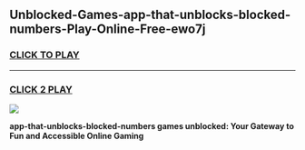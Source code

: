 
## Unblocked-Games-app-that-unblocks-blocked-numbers-Play-Online-Free-ewo7j
<h3>
<a href="https://premium76.site?title=app-that-unblocks-blocked-numbers&ref=26A">CLICK TO PLAY</a></h3>
<hr>

<h3>
<a href="https://premium76.site?title=app-that-unblocks-blocked-numbers&ref=26A">CLICK 2 PLAY</a>
  
</h3>

<a href="https://premium76.site?title=app-that-unblocks-blocked-numbers&ref=26A"><img src="https://clearcache.store/games.png"></a>


**app-that-unblocks-blocked-numbers games unblocked: Your Gateway to Fun and Accessible Online Gaming**
